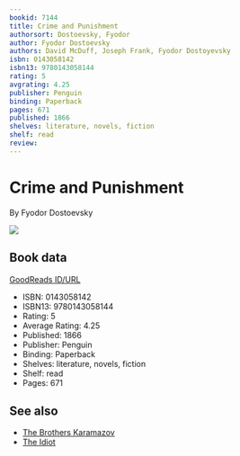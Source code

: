 ```yaml
---
bookid: 7144
title: Crime and Punishment
authorsort: Dostoevsky, Fyodor
author: Fyodor Dostoevsky
authors: David McDuff, Joseph Frank, Fyodor Dostoyevsky
isbn: 0143058142
isbn13: 9780143058144
rating: 5
avgrating: 4.25
publisher: Penguin
binding: Paperback
pages: 671
published: 1866
shelves: literature, novels, fiction
shelf: read
review: 
---
```


# Crime and Punishment

By Fyodor Dostoevsky

![](https://i.gr-assets.com/images/S/compressed.photo.goodreads.com/books/1382846449l/7144.jpg)

## Book data

[GoodReads ID/URL](https://www.goodreads.com/book/show/7144)

- ISBN: 0143058142
- ISBN13: 9780143058144
- Rating: 5
- Average Rating: 4.25
- Published: 1866
- Publisher: Penguin
- Binding: Paperback
- Shelves: literature, novels, fiction
- Shelf: read
- Pages: 671


## See also

- [The Brothers Karamazov](The_Brothers_Karamazov.md)
- [The Idiot](The_Idiot.md)
